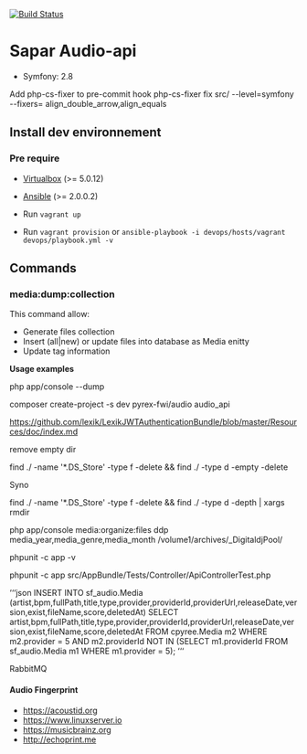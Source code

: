 [![Build Status](https://travis-ci.org/Pyrex-FWI/audio_api.svg?branch=master)](https://travis-ci.org/Pyrex-FWI/audio_api)

# Sapar Audio-api

- Symfony: 2.8

Add php-cs-fixer to pre-commit hook php-cs-fixer fix src/ --level=symfony --fixers= align_double_arrow,align_equals

## Install dev environnement

### Pre require

- [Virtualbox](https://www.virtualbox.org) (>= 5.0.12)
- [Ansible](https://github.com/ansible/ansible) (>= 2.0.0.2)


- Run ```vagrant up```
- Run ```vagrant provision``` or ```ansible-playbook -i devops/hosts/vagrant devops/playbook.yml -v ```

## Commands

### media:dump:collection

This command allow:

- Generate files collection
- Insert (all|new) or update files into database as Media enitty
- Update tag information

**Usage examples**

php app/console --dump

composer create-project -s dev pyrex-fwi/audio audio_api



https://github.com/lexik/LexikJWTAuthenticationBundle/blob/master/Resources/doc/index.md

remove empty dir

find ./ -name '*.DS_Store' -type f -delete && find ./ -type d -empty -delete

Syno

find ./ -name '*.DS_Store' -type f -delete && find ./ -type d -depth | xargs  rmdir

php app/console media:organize:files  ddp media_year,media_genre,media_month /volume1/archives/_DigitaldjPool/


phpunit -c app -v

phpunit -c app  src/AppBundle/Tests/Controller/ApiControllerTest.php

‘‘‘json
INSERT INTO sf_audio.Media
(artist,bpm,fullPath,title,type,provider,providerId,providerUrl,releaseDate,version,exist,fileName,score,deletedAt)
SELECT 
    artist,bpm,fullPath,title,type,provider,providerId,providerUrl,releaseDate,version,exist,fileName,score,deletedAt
FROM
    cpyree.Media m2
WHERE
    m2.provider = 5
        AND m2.providerId NOT IN (SELECT 
            m1.providerId
        FROM
            sf_audio.Media m1
        WHERE
            m1.provider = 5);
‘‘‘

RabbitMQ


#### Audio Fingerprint

- https://acoustid.org
- https://www.linuxserver.io
- https://musicbrainz.org
- http://echoprint.me
